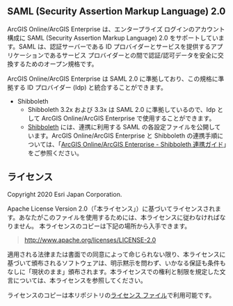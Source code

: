 ## SAML (Security Assertion Markup Language) 2.0 

ArcGIS Online/ArcGIS Enterprise は、エンタープライズ ログインのアカウント構成に SAML (Security Assertion Markup Language) 2.0 をサポートしています。SAML は、認証サーバーである ID プロバイダーとサービスを提供するアプリケーションであるサービス プロバイダーとの間で認証/認可データを安全に交換するためのオープン規格です。

ArcGIS Online/ArcGIS Enterprise は SAML 2.0 に準拠しており、この規格に準拠する ID プロバイダー (Idp) と統合することができます。

- Shibboleth
  - Shibboleth 3.2x および 3.3x は SAML 2.0 に準拠しているので、Idp として ArcGIS Online/ArcGIS Enterprise で使用することができます。
  - [Shibboleth](https://github.com/EsriJapan/arcgis-saml-samples/tree/master/Shibboleth) には、連携に利用する SAML の各設定ファイルを公開しています。ArcGIS Online/ArcGIS Enterprise と Shibboleth の連携手順については、「[ArcGIS Online/ArcGIS Enterprise - Shibboleth 連携ガイド](https://www.esrij.com/cgi-bin/wp/wp-content/uploads/documents/ArcGIS_Online_ArcGIS_Enterprise_Shibboleth_IntegrationGuide.pdf)」をご参照ください。

## ライセンス

Copyright 2020 Esri Japan Corporation.

Apache License Version 2.0（「本ライセンス」）に基づいてライセンスされます。あなたがこのファイルを使用するためには、本ライセンスに従わなければなりません。
本ライセンスのコピーは下記の場所から入手できます。

> http://www.apache.org/licenses/LICENSE-2.0

適用される法律または書面での同意によって命じられない限り、本ライセンスに基づいて頒布されるソフトウェアは、明示黙示を問わず、いかなる保証も条件もなしに「現状のまま」頒布されます。本ライセンスでの権利と制限を規定した文言については、本ライセンスを参照してください。

ライセンスのコピーは本リポジトリの[ライセンス ファイル](./LICENSE)で利用可能です。
